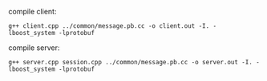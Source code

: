 compile client:
    
    g++ client.cpp ../common/message.pb.cc -o client.out -I. -lboost_system -lprotobuf

compile server:

    g++ server.cpp session.cpp ../common/message.pb.cc -o server.out -I. -lboost_system -lprotobuf
